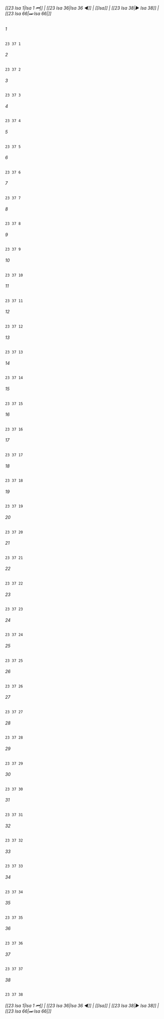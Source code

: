 
###### [[23 Isa 1|Isa 1 ⏮]] | [[23 Isa 36|Isa 36 ◀]] | [[Isa]] | [[23 Isa 38|▶ Isa 38]] | [[23 Isa 66|⏭ Isa 66|]]

###### 1
``` verse
23 37 1 
```
###### 2
``` verse
23 37 2 
```
###### 3
``` verse
23 37 3 
```
###### 4
``` verse
23 37 4 
```
###### 5
``` verse
23 37 5 
```
###### 6
``` verse
23 37 6 
```
###### 7
``` verse
23 37 7 
```
###### 8
``` verse
23 37 8 
```
###### 9
``` verse
23 37 9 
```
###### 10
``` verse
23 37 10 
```
###### 11
``` verse
23 37 11 
```
###### 12
``` verse
23 37 12 
```
###### 13
``` verse
23 37 13 
```
###### 14
``` verse
23 37 14 
```
###### 15
``` verse
23 37 15 
```
###### 16
``` verse
23 37 16 
```
###### 17
``` verse
23 37 17 
```
###### 18
``` verse
23 37 18 
```
###### 19
``` verse
23 37 19 
```
###### 20
``` verse
23 37 20 
```
###### 21
``` verse
23 37 21 
```
###### 22
``` verse
23 37 22 
```
###### 23
``` verse
23 37 23 
```
###### 24
``` verse
23 37 24 
```
###### 25
``` verse
23 37 25 
```
###### 26
``` verse
23 37 26 
```
###### 27
``` verse
23 37 27 
```
###### 28
``` verse
23 37 28 
```
###### 29
``` verse
23 37 29 
```
###### 30
``` verse
23 37 30 
```
###### 31
``` verse
23 37 31 
```
###### 32
``` verse
23 37 32 
```
###### 33
``` verse
23 37 33 
```
###### 34
``` verse
23 37 34 
```
###### 35
``` verse
23 37 35 
```
###### 36
``` verse
23 37 36 
```
###### 37
``` verse
23 37 37 
```
###### 38
``` verse
23 37 38 
```

###### [[23 Isa 1|Isa 1 ⏮]] | [[23 Isa 36|Isa 36 ◀]] | [[Isa]] | [[23 Isa 38|▶ Isa 38]] | [[23 Isa 66|⏭ Isa 66|]]

